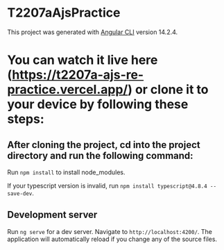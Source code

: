 # T2207aAjsPractice

This project was generated with [Angular CLI](https://github.com/angular/angular-cli) version 14.2.4.

# You can watch it live here (https://t2207a-ajs-re-practice.vercel.app/) or clone it to your device by following these steps:

## After cloning the project, cd into the project directory and run the following command:

Run `npm install` to install node_modules.

If your typescript version is invalid, run `npm install typescript@4.8.4 --save-dev`.

## Development server

Run `ng serve` for a dev server. Navigate to `http://localhost:4200/`. The application will automatically reload if you change any of the source files.
